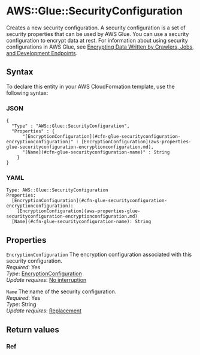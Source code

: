 # AWS::Glue::SecurityConfiguration<a name="aws-resource-glue-securityconfiguration"></a>

Creates a new security configuration\. A security configuration is a set of security properties that can be used by AWS Glue\. You can use a security configuration to encrypt data at rest\. For information about using security configurations in AWS Glue, see [Encrypting Data Written by Crawlers, Jobs, and Development Endpoints](https://docs.aws.amazon.com/glue/latest/dg/encryption-security-configuration.html)\.

## Syntax<a name="aws-resource-glue-securityconfiguration-syntax"></a>

To declare this entity in your AWS CloudFormation template, use the following syntax:

### JSON<a name="aws-resource-glue-securityconfiguration-syntax.json"></a>

```
{
  "Type" : "AWS::Glue::SecurityConfiguration",
  "Properties" : {
      "[EncryptionConfiguration](#cfn-glue-securityconfiguration-encryptionconfiguration)" : [EncryptionConfiguration](aws-properties-glue-securityconfiguration-encryptionconfiguration.md),
      "[Name](#cfn-glue-securityconfiguration-name)" : String
    }
}
```

### YAML<a name="aws-resource-glue-securityconfiguration-syntax.yaml"></a>

```
Type: AWS::Glue::SecurityConfiguration
Properties: 
  [EncryptionConfiguration](#cfn-glue-securityconfiguration-encryptionconfiguration): 
    [EncryptionConfiguration](aws-properties-glue-securityconfiguration-encryptionconfiguration.md)
  [Name](#cfn-glue-securityconfiguration-name): String
```

## Properties<a name="aws-resource-glue-securityconfiguration-properties"></a>

`EncryptionConfiguration`  <a name="cfn-glue-securityconfiguration-encryptionconfiguration"></a>
The encryption configuration associated with this security configuration\.  
*Required*: Yes  
*Type*: [EncryptionConfiguration](aws-properties-glue-securityconfiguration-encryptionconfiguration.md)  
*Update requires*: [No interruption](https://docs.aws.amazon.com/AWSCloudFormation/latest/UserGuide/using-cfn-updating-stacks-update-behaviors.html#update-no-interrupt)

`Name`  <a name="cfn-glue-securityconfiguration-name"></a>
The name of the security configuration\.  
*Required*: Yes  
*Type*: String  
*Update requires*: [Replacement](https://docs.aws.amazon.com/AWSCloudFormation/latest/UserGuide/using-cfn-updating-stacks-update-behaviors.html#update-replacement)

## Return values<a name="aws-resource-glue-securityconfiguration-return-values"></a>

### Ref<a name="aws-resource-glue-securityconfiguration-return-values-ref"></a>